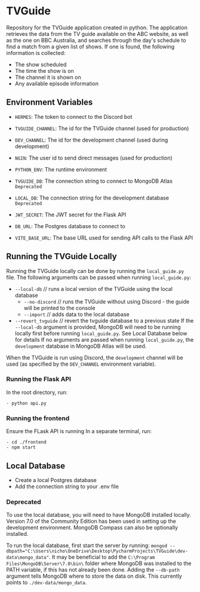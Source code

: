 # TVGuide

Repository for the TVGuide application created in python.
The application retrieves the data from the TV guide available on the ABC website, as well as the one on BBC Australia, and searches through the day's schedule to find a match from a given list of shows.
If one is found, the following information is collected:
  - The show scheduled
  - The time the show is on
  - The channel it is shown on
  - Any available episode information


## Environment Variables
- `HERMES`: The token to connect to the Discord bot
- `TVGUIDE_CHANNEL`: The id for the TVGuide channel (used for production)
- `DEV_CHANNEL`: The id for the development channel (used during development)
- `NGIN`: The user id to send direct messages (used for production)

- `PYTHON_ENV`: The runtime environment
- `TVGUIDE_DB`: The connection string to connect to MongoDB Atlas     `Deprecated`
- `LOCAL_DB`: The connection string for the development database      `Deprecated`
- `JWT_SECRET`: The JWT secret for the Flask API

- `DB_URL`: The Postgres database to connect to
- `VITE_BASE_URL`: The base URL used for sending API calls to the Flask API


## Running the TVGuide Locally
Running the TVGuide locally can be done by running the `local_guide.py` file.
The following arguments can be passed when running `local_guide.py`:
  - `--local-db`                //  runs a local version of the TVGuide using the local database
    - `--no-discord`            //  runs the TVGuide without using Discord - the guide will be printed to the console
    - `--import`                //  adds data to the local database
  - `--revert_tvguide`          //  revert the tvguide database to a previous state
If the `--local-db` argument is provided, MongoDB will need to be running locally first before running `local_guide.py`. See Local Database below for details
If no arguments are passed when running `local_guide.py`, the `development` database in MongoDB Atlas will be used.

When the TVGuide is run using Discord, the `development` channel will be used (as specified by the `DEV_CHANNEL` environment variable).

### Running the Flask API
In the root directory, run:
```
- python api.py
```

### Running the frontend
Ensure the FLask API is running
In a separate terminal, run:
```
- cd ./frontend
- npm start
```

## Local Database
- Create a local Postgres database
- Add the connection string to your .env file


### Deprecated
To use the local database, you will need to have MongoDB installed locally.
Version 7.0 of the Community Edition has been used in setting up the development environment.
MongoDB Compass can also be optionally installed.

To run the local database, first start the server by running: `mongod --dbpath="C:\Users\nicho\OneDrive\Desktop\PycharmProjects\TVGuide\dev-data\mongo_data"`.
It may be beneficial to add the `C:\Program Files\MongoDB\Server\7.0\bin\` folder where MongoDB was installed to the PATH variable, if this has not already been done.
Adding the `--db-path` argument tells MongoDB where to store the data on disk. This currently points to `./dev-data/mongo_data`.